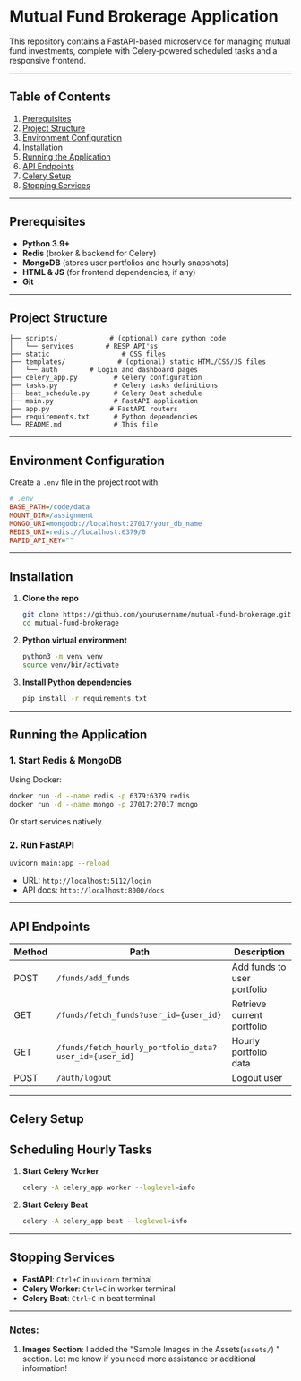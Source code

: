 # Mutual Fund Brokerage Application

This repository contains a FastAPI-based microservice for managing mutual fund investments, complete with Celery-powered scheduled tasks and a responsive frontend.

---
## Table of Contents
1. [Prerequisites](#prerequisites)
2. [Project Structure](#project-structure)
3. [Environment Configuration](#environment-configuration)
4. [Installation](#installation)
5. [Running the Application](#running-the-application)
6. [API Endpoints](#api-endpoints)
7. [Celery Setup](#celery-setup)
11. [Stopping Services](#stopping-services)

---
## Prerequisites

- **Python 3.9+**
- **Redis** (broker & backend for Celery)
- **MongoDB** (stores user portfolios and hourly snapshots)
- **HTML & JS** (for frontend dependencies, if any)
- **Git**

---
## Project Structure

```
├── scripts/             # (optional) core python code
│   └── services        # RESP API'ss
├── static                  # CSS files
├── templates/             # (optional) static HTML/CSS/JS files
│   └── auth        # Login and dashboard pages
├── celery_app.py         # Celery configuration
├── tasks.py              # Celery tasks definitions
├── beat_schedule.py      # Celery Beat schedule
├── main.py               # FastAPI application
├── app.py               # FastAPI routers
├── requirements.txt      # Python dependencies
└── README.md             # This file
```

---
## Environment Configuration

Create a `.env` file in the project root with:

```ini
# .env
BASE_PATH=/code/data
MOUNT_DIR=/assignment
MONGO_URI=mongodb://localhost:27017/your_db_name
REDIS_URI=redis://localhost:6379/0
RAPID_API_KEY=""
```

---
## Installation

1. **Clone the repo**
    ```bash
    git clone https://github.com/yourusername/mutual-fund-brokerage.git
    cd mutual-fund-brokerage
    ```

2. **Python virtual environment**
    ```bash
    python3 -m venv venv
    source venv/bin/activate
    ```

3. **Install Python dependencies**
    ```bash
    pip install -r requirements.txt
    ```

---
## Running the Application

### 1. Start Redis & MongoDB

Using Docker:
```bash
docker run -d --name redis -p 6379:6379 redis
docker run -d --name mongo -p 27017:27017 mongo
```

Or start services natively.

### 2. Run FastAPI
```bash
uvicorn main:app --reload
```
- URL: `http://localhost:5112/login`
- API docs: `http://localhost:8000/docs`

---
## API Endpoints

| Method | Path                                    | Description                        |
| ------ | --------------------------------------- | ---------------------------------- |
| POST   | `/funds/add_funds`                      | Add funds to user portfolio        |
| GET    | `/funds/fetch_funds?user_id={user_id}` | Retrieve current portfolio         |
| GET    | `/funds/fetch_hourly_portfolio_data?user_id={user_id}` | Hourly portfolio data       |
| POST   | `/auth/logout`                         | Logout user                        |

---
## Celery Setup

## Scheduling Hourly Tasks

1. **Start Celery Worker**
    ```bash
    celery -A celery_app worker --loglevel=info
    ```
2. **Start Celery Beat**
    ```bash
    celery -A celery_app beat --loglevel=info
    ```

---
## Stopping Services

- **FastAPI**: `Ctrl+C` in `uvicorn` terminal
- **Celery Worker**: `Ctrl+C` in worker terminal
- **Celery Beat**: `Ctrl+C` in beat terminal

---

### Notes:
1. **Images Section**: I added the "Sample Images in the Assets(`assets/`) " section.
Let me know if you need more assistance or additional information!
